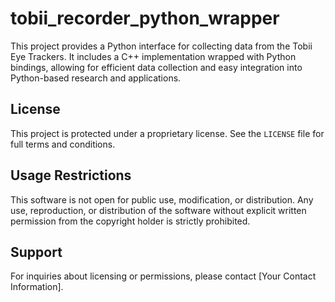 # tobii_recorder_python_wrapper

This project provides a Python interface for collecting data from the Tobii Eye Trackers. It includes a C++ implementation wrapped with Python bindings, allowing for efficient data collection and easy integration into Python-based research and applications.

## License

This project is protected under a proprietary license. See the `LICENSE` file for full terms and conditions.

## Usage Restrictions

This software is not open for public use, modification, or distribution. Any use, reproduction, or distribution of the software without explicit written permission from the copyright holder is strictly prohibited.

## Support

For inquiries about licensing or permissions, please contact [Your Contact Information].
